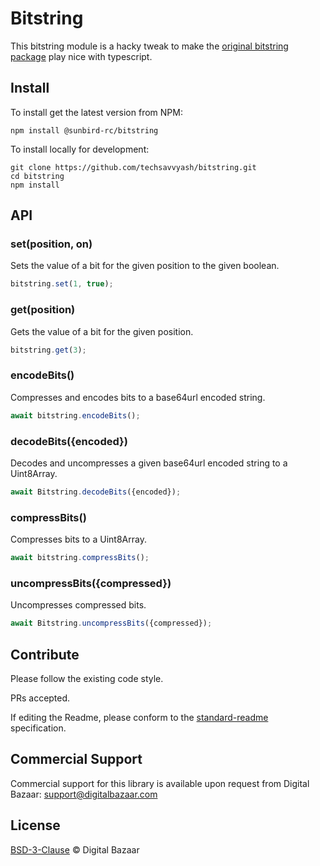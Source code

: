 # Bitstring
This bitstring module is a hacky tweak to make the [original bitstring package](https://github.com/digitalbazaar/bitstring) play nice with typescript.

## Install

To install get the latest version from NPM:

```
npm install @sunbird-rc/bitstring
```

To install locally for development:

```
git clone https://github.com/techsavvyash/bitstring.git
cd bitstring
npm install
```

## API

### set(position, on)
Sets the value of a bit for the given position to the given boolean.
```js
bitstring.set(1, true);
```

### get(position)
Gets the value of a bit for the given position.
```js
bitstring.get(3);
```

### encodeBits()
Compresses and encodes bits to a base64url encoded string.

```js
await bitstring.encodeBits();
```

### decodeBits({encoded})
Decodes and uncompresses a given base64url encoded string to a Uint8Array.
```js
await Bitstring.decodeBits({encoded});
```

### compressBits()
Compresses bits to a Uint8Array.
```js
await bitstring.compressBits();
```

### uncompressBits({compressed})
Uncompresses compressed bits.
```js
await Bitstring.uncompressBits({compressed});
```

## Contribute

Please follow the existing code style.

PRs accepted.

If editing the Readme, please conform to the
[standard-readme](https://github.com/RichardLitt/standard-readme) specification.

## Commercial Support

Commercial support for this library is available upon request from
Digital Bazaar: support@digitalbazaar.com

## License

[BSD-3-Clause](LICENSE.md) © Digital Bazaar
